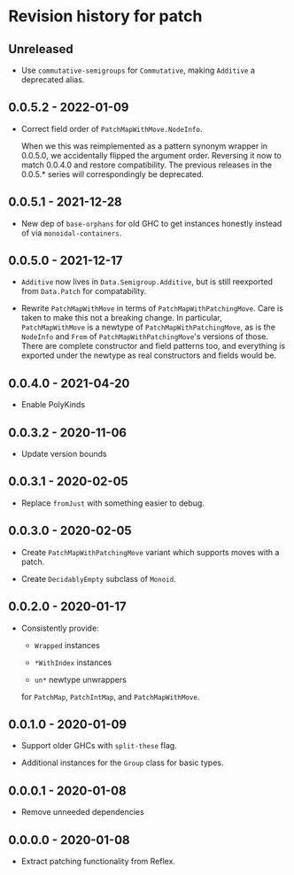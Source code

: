 # Revision history for patch

## Unreleased

 * Use `commutative-semigroups` for `Commutative`, making `Additive` a
   deprecated alias.

## 0.0.5.2 - 2022-01-09

* Correct field order of `PatchMapWithMove.NodeInfo`.

  When we this was reimplemented as a pattern synonym wrapper in 0.0.5.0, we
  accidentally flipped the argument order. Reversing it now to match 0.0.4.0
  and restore compatibility. The previous releases in the 0.0.5.\* series will
  correspondingly be deprecated.

## 0.0.5.1 - 2021-12-28

* New dep of `base-orphans` for old GHC to get instances honestly instead of
  via `monoidal-containers`.

## 0.0.5.0 - 2021-12-17

* `Additive` now lives in `Data.Semigroup.Additive`, but is still reexported
  from `Data.Patch` for compatability.

* Rewrite `PatchMapWithMove` in terms of `PatchMapWithPatchingMove`.
  Care is taken to make this not a breaking change.
  In particular, `PatchMapWithMove` is a newtype of `PatchMapWithPatchingMove`, as is the `NodeInfo` and `From` of `PatchMapWithPatchingMove`'s versions of those.
  There are complete constructor and field patterns too, and everything is
  exported under the newtype as real constructors and fields would be.

## 0.0.4.0 - 2021-04-20

* Enable PolyKinds

## 0.0.3.2 - 2020-11-06

* Update version bounds

## 0.0.3.1 - 2020-02-05

* Replace `fromJust` with something easier to debug.

## 0.0.3.0 - 2020-02-05

* Create `PatchMapWithPatchingMove` variant which supports moves with a patch.

* Create `DecidablyEmpty` subclass of `Monoid`.

## 0.0.2.0 - 2020-01-17

* Consistently provide:

   - `Wrapped` instances

   - `*WithIndex` instances

   - `un*` newtype unwrappers

  for `PatchMap`, `PatchIntMap`, and `PatchMapWithMove`.

## 0.0.1.0 - 2020-01-09

* Support older GHCs with `split-these` flag.

* Additional instances for the `Group` class for basic types.

## 0.0.0.1 - 2020-01-08

* Remove unneeded dependencies

## 0.0.0.0 - 2020-01-08

* Extract patching functionality from Reflex.
